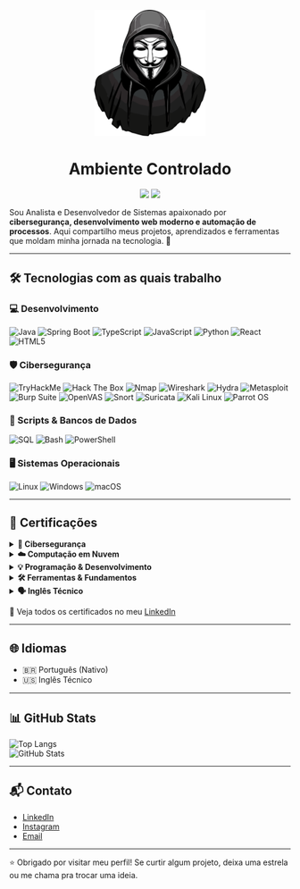 <p align="center">
  <img src="https://raw.githubusercontent.com/euuCode/euuCode/refs/heads/main/anonymous.webp" width="200">
</p>

<h1 align="center">Ambiente Controlado </h1>

<p align="center">
  <img src="https://img.shields.io/badge/Foco-Cybersecurity%2C%20DevWeb%2C%20Automa%C3%A7%C3%A3o-7E57C2?style=flat-square&logo=target&logoColor=white"/>
  <img src="https://img.shields.io/badge/Certifica%C3%A7%C3%B5es-ISO%2027001%2C%20AWS%20Cloud%2C%20IBM%20Cybersecurity-5E35B1?style=flat-square&logo=certified&logoColor=white"/>
</p>

Sou Analista e Desenvolvedor de Sistemas apaixonado por **cibersegurança, desenvolvimento web moderno e automação de processos**. Aqui compartilho meus projetos, aprendizados e ferramentas que moldam minha jornada na tecnologia. 🚀

---

## 🛠️ Tecnologias com as quais trabalho

### 💻 Desenvolvimento

![Java](https://img.shields.io/badge/Java-9933CC?style=flat-square&logo=java&logoColor=white)
![Spring Boot](https://img.shields.io/badge/SpringBoot-8E24AA?style=flat-square&logo=spring-boot&logoColor=white)
![TypeScript](https://img.shields.io/badge/TypeScript-6A1B9A?style=flat-square&logo=typescript&logoColor=white)
![JavaScript](https://img.shields.io/badge/JavaScript-AB47BC?style=flat-square&logo=javascript&logoColor=white)
![Python](https://img.shields.io/badge/Python-7E57C2?style=flat-square&logo=python&logoColor=white)
![React](https://img.shields.io/badge/React-8E24AA?style=flat-square&logo=react&logoColor=white)
![HTML5](https://img.shields.io/badge/HTML5-6A1B9A?style=flat-square&logo=html5&logoColor=white)

### 🛡️ Cibersegurança

![TryHackMe](https://img.shields.io/badge/TryHackMe-9C27B0?style=flat-square&logo=tryhackme&logoColor=white)
![Hack The Box](https://img.shields.io/badge/HTB-7B1FA2?style=flat-square&logo=hack-the-box&logoColor=white)
![Nmap](https://img.shields.io/badge/Nmap-6A1B9A?style=flat-square&logo=nmap&logoColor=white)
![Wireshark](https://img.shields.io/badge/Wireshark-8E24AA?style=flat-square&logo=wireshark&logoColor=white)
![Hydra](https://img.shields.io/badge/Hydra-BA68C8?style=flat-square&logo=hydra&logoColor=white)
![Metasploit](https://img.shields.io/badge/Metasploit-9C27B0?style=flat-square&logo=metasploit&logoColor=white)
![Burp Suite](https://img.shields.io/badge/Burp_Suite-8E24AA?style=flat-square&logo=burp-suite&logoColor=white)
![OpenVAS](https://img.shields.io/badge/OpenVAS-6A1B9A?style=flat-square&logo=OpenVAS&logoColor=white)
![Snort](https://img.shields.io/badge/Snort-BA68C8?style=flat-square&logo=snort&logoColor=white)
![Suricata](https://img.shields.io/badge/Suricata-8E24AA?style=flat-square&logo=suricata&logoColor=white)
![Kali Linux](https://img.shields.io/badge/Kali_Linux-7B1FA2?style=flat-square&logo=kalilinux&logoColor=white)
![Parrot OS](https://img.shields.io/badge/Parrot%20OS-7B1FA2?style=flat-square&logo=parrot-security&logoColor=white)

### 🧠 Scripts & Bancos de Dados

![SQL](https://img.shields.io/badge/SQL-6A1B9A?style=flat-square&logo=postgresql&logoColor=white)
![Bash](https://img.shields.io/badge/Bash-7B1FA2?style=flat-square&logo=gnu-bash&logoColor=white)
![PowerShell](https://img.shields.io/badge/PowerShell-8E24AA?style=flat-square&logo=powershell&logoColor=white)

### 🖥️ Sistemas Operacionais

![Linux](https://img.shields.io/badge/Linux-7B1FA2?style=flat-square&logo=linux&logoColor=white)
![Windows](https://img.shields.io/badge/Windows-6A1B9A?style=flat-square&logo=windows&logoColor=white)
![macOS](https://img.shields.io/badge/macOS-4A148C?style=flat-square&logo=apple&logoColor=white)

---

## 📜 Certificações

<details>
  <summary><strong>🔐 Cibersegurança</strong></summary>

- Cisco: Introduction to Cybersecurity, Ethical Hacker, Endpoint Security, Junior Cybersecurity Analyst  
- IBM: Cybersecurity Fundamentals  
- Una: Sistemas Computacionais e Segurança  
</details>

<details>
  <summary><strong>☁️ Computação em Nuvem</strong></summary>

- AWS Academy – Cloud Foundations  
- DIO – Fundamentos AWS  
- Green Software Foundation – Green Software (EN & PT-BR)  
</details>

<details>
  <summary><strong>💡 Programação & Desenvolvimento</strong></summary>

- OOP com Java – DIO  
- Python Essentials 1 & 2 – Cisco  
- Fundamentos de Data Science – DSA  
- Desenvolvimento Moderno e Modelagem de Software – DIO & Una  
</details>

<details>
  <summary><strong>🛠️ Ferramentas & Fundamentos</strong></summary>

- Git e GitHub – DIO  
- Conectividade e Ambientes Computacionais – Una  
</details>

<details>
  <summary><strong>🗣️ Inglês Técnico</strong></summary>

- English for IT 1 & 2 – Cisco  
</details>

🔗 Veja todos os certificados no meu [LinkedIn](https://linkedin.com/in/marcio-ferreira01/)

---

## 🌐 Idiomas

- 🇧🇷 Português (Nativo)  
- 🇺🇸 Inglês Técnico  

---

## 📊 GitHub Stats

![Top Langs](https://github-readme-stats.vercel.app/api/top-langs/?username=euuCode&layout=compact&theme=dracula&hide_border=true)  
![GitHub Stats](https://github-readme-stats.vercel.app/api?username=euuCode&show_icons=true&theme=dracula&hide_border=true)

---

## 📬 Contato

- [LinkedIn](https://www.linkedin.com/in/marcio-ferreira01/)  
- [Instagram](https://instagram.com/euumarcin)  
- [Email](mailto:marcioh22007@gmail.com)

---

⭐ Obrigado por visitar meu perfil! Se curtir algum projeto, deixa uma estrela ou me chama pra trocar uma ideia.
